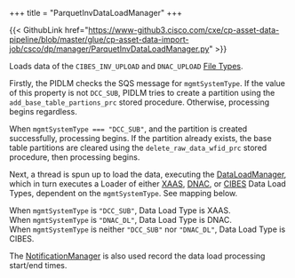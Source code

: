 +++
title = "ParquetInvDataLoadManager"
+++

{{< GithubLink href="https://www-github3.cisco.com/cxe/cp-asset-data-pipeline/blob/master/glue/cp-asset-data-import-job/csco/dp/manager/ParquetInvDataLoadManager.py" >}}

Loads data of the `CIBES_INV_UPLOAD` and `DNAC_UPLOAD` [File Types](/glue/types/file-types).

Firstly, the PIDLM checks the SQS message for `mgmtSystemType`. If the value of this property is not `DCC_SUB`, PIDLM tries to create a partition using the `add_base_table_partions_prc` stored procedure. Otherwise, processing begins regardless.

When `mgmtSystemType === "DCC_SUB"`, and the partition is created successfully, processing begins. If the partition already exists, the base table partitions are cleared using the `delete_raw_data_wfid_prc` stored procedure, then processing begins.

Next, a thread is spun up to load the data, executing the [DataLoadManager](/glue/managers/data-load-manager), which in turn executes a Loader of either [XAAS](/glue/types/data-load-types/#xaas), [DNAC](/glue/types/data-load-types/#dnac), or [CIBES](/glue/types/data-load-types/#cibes) Data Load Types, dependent on the `mgmtSystemType`. See mapping below.

When `mgmtSystemType` is `"DCC_SUB"`, Data Load Type is XAAS.   
When `mgmtSystemType` is `"DNAC_DL"`, Data Load Type is DNAC.   
When `mgmtSystemType` is neither  `"DCC_SUB"` nor `"DNAC_DL"`, Data Load Type is CIBES.  


The [NotificationManager](/glue/managers/notification-manager) is also used record the data load processing start/end times.
